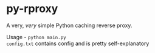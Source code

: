 # py-rproxy

A very, _very_ simple Python caching reverse proxy.

Usage - `python main.py`  
`config.txt` contains config and is pretty self-explanatory
